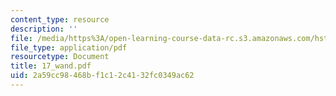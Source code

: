 ```yaml
---
content_type: resource
description: ''
file: /media/https%3A/open-learning-course-data-rc.s3.amazonaws.com/hst-121-gastroenterology-fall-2005/2a59cc98468bf1c12c4132fc0349ac62_17_wand.pdf
file_type: application/pdf
resourcetype: Document
title: 17_wand.pdf
uid: 2a59cc98-468b-f1c1-2c41-32fc0349ac62
---
```

